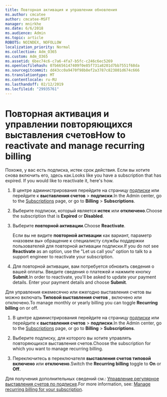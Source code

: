 ```yaml
---
title: Повторная активация и управлении обновления
ms.author: cmcatee
author: cmcatee-MSFT
manager: mnirkhe
ms.date: 6/6/2018
ms.audience: Admin
ms.topic: article
ROBOTS: NOINDEX, NOFOLLOW
localization_priority: Normal
ms.collection: Adm_O365
ms.custom: Adm_O365
ms.assetid: 6bec74c6-c7a6-4fa7-b5fc-c246c6ec5269
ms.openlocfilehash: 07b6656147409f0e85f731a8201d7bb7551f68da
ms.sourcegitcommit: dd43cc0a9470f98b8ef2a3787c823801d674c666
ms.translationtype: MT
ms.contentlocale: ru-RU
ms.lasthandoff: 02/12/2019
ms.locfileid: "29935761"
---
```

# <a name="how-to-reactivate-and-manage-recurring-billing"></a><span data-ttu-id="06ada-102">Повторная активация и управлении повторяющихся выставления счетов</span><span class="sxs-lookup"><span data-stu-id="06ada-102">How to reactivate and manage recurring billing</span></span>

<span data-ttu-id="06ada-p101">Похоже, у вас есть подписка, истек срок действия. Если вы хотите снова включить его, здесь как.</span><span class="sxs-lookup"><span data-stu-id="06ada-p101">Looks like you have a subscription that has expired. If you would like to reactivate it, here's how.</span></span>
  
1. <span data-ttu-id="06ada-105">В центре администрирования перейдите на страницу [подписки](https://go.microsoft.com/fwlink/p/?linkid=842054) или перейдите к **выставления счетов** \> **подписки**.</span><span class="sxs-lookup"><span data-stu-id="06ada-105">In the Admin center, go to the [Subscriptions](https://go.microsoft.com/fwlink/p/?linkid=842054) page, or go to **Billing** \> **Subscriptions**.</span></span>
    
2. <span data-ttu-id="06ada-106">Выберите подписки, который является **истек** или **отключено**.</span><span class="sxs-lookup"><span data-stu-id="06ada-106">Choose the subscription that is **Expired** or **Disabled**.</span></span>
    
3. <span data-ttu-id="06ada-107">Выберите **повторной активации**.</span><span class="sxs-lookup"><span data-stu-id="06ada-107">Choose **Reactivate**.</span></span>
    
    <span data-ttu-id="06ada-108">Если вы не видите **повторной активации** как вариант, параметр «назовем вы» обращение к специалисту службы поддержки пользователей для повторной активации подписки.</span><span class="sxs-lookup"><span data-stu-id="06ada-108">If you do not see **Reactivate** as an option, use the "Let us call you" option to talk to a support engineer to reactivate your subscription.</span></span> 
    
4. <span data-ttu-id="06ada-p102">Для повторной активации, вам потребуется обновить сведения о вашей оплаты. Введите сведения о платежей и нажмите кнопку **Submit**.</span><span class="sxs-lookup"><span data-stu-id="06ada-p102">In order to reactivate, you'll be asked to update your payment details. Enter your payment details and choose **Submit**.</span></span>
    
<span data-ttu-id="06ada-111">Для управления ежемесячно или ежегодно выставления счетов вы можно включать **Типовой выставления счетов** , включено или отключено.</span><span class="sxs-lookup"><span data-stu-id="06ada-111">To manage monthly or yearly billing you can toggle **Recurring billing** on or off.</span></span> 
  
1. <span data-ttu-id="06ada-112">В центре администрирования перейдите на страницу [подписки](https://go.microsoft.com/fwlink/p/?linkid=842054) или перейдите к **выставления счетов** \> **подписки**.</span><span class="sxs-lookup"><span data-stu-id="06ada-112">In the Admin center, go to the [Subscriptions](https://go.microsoft.com/fwlink/p/?linkid=842054) page, or go to **Billing** \> **Subscriptions**.</span></span>
    
2. <span data-ttu-id="06ada-113">Выберите подписку, для которого вы хотите управлять повторяющихся выставления счетов.</span><span class="sxs-lookup"><span data-stu-id="06ada-113">Choose the subscription for which you want to manage recurring billing.</span></span>
    
3. <span data-ttu-id="06ada-114">Переключитесь в переключателя **выставления счетов типовой** **включено** или **отключено**.</span><span class="sxs-lookup"><span data-stu-id="06ada-114">Switch the **Recurring billing** toggle to **On** or **Off**.</span></span>
    
<span data-ttu-id="06ada-115">Для получения дополнительных сведений см.: [Управление регулярное выставления счетов по подписке](https://support.office.com/article/8d83b530-f4ca-47f6-a666-e5791cbacc7e).</span><span class="sxs-lookup"><span data-stu-id="06ada-115">For more information, see: [Manage recurring billing for your subscription](https://support.office.com/article/8d83b530-f4ca-47f6-a666-e5791cbacc7e).</span></span>
  


